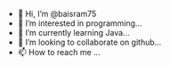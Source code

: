 - 👋 Hi, I’m @baisram75
- 👀 I’m interested in programming...
- 🌱 I’m currently learning Java...
- 💞️ I’m looking to collaborate on github...
- 📫 How to reach me ...

<!---
baisram75/baisram75 is a ✨ special ✨ repository because its `README.md` (this file) appears on your GitHub profile.
You can click the Preview link to take a look at your changes.
--->
